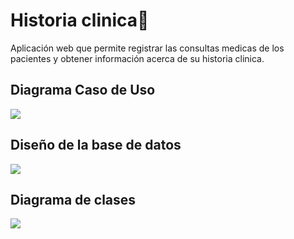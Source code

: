 # Historia clinica🏥 
Aplicación web que permite registrar las consultas medicas de los pacientes y obtener información acerca de su historia clinica.

## Diagrama Caso de Uso
<img src="https://i.postimg.cc/YqrQY6qD/Diagrama-CASO-DE-USO.png">

## Diseño de la base de datos
<img src="https://i.postimg.cc/fLgQCjQ7/Dise-o-BD.png" >

## Diagrama de clases
<img src="https://i.postimg.cc/W3vqQ3bH/Diagram-de-Clases.png">
